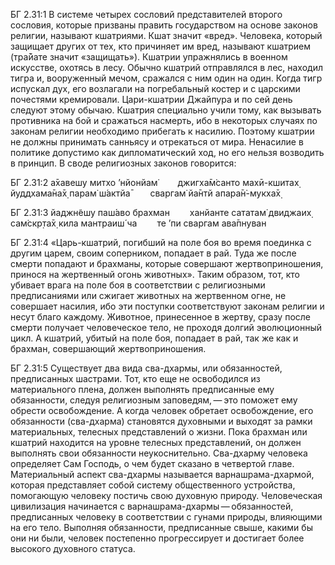 БГ 2.31:1	В системе четырех сословий представителей второго сословия, которые призваны править государством на основе законов религии, называют кшатриями. Кшат значит «вред». Человека, который защищает других от тех, кто причиняет им вред, называют кшатрием (тра̄йате значит «защищать»). Кшатрии упражнялись в военном искусстве, охотясь в лесу. Обычно кшатрий отправлялся в лес, находил тигра и, вооруженный мечом, сражался с ним один на один. Когда тигр испускал дух, его возлагали на погребальный костер и с царскими почестями кремировали. Цари-кшатрии Джайпура и по сей день следуют этому обычаю. Кшатрия специально учили тому, как вызывать противника на бой и сражаться насмерть, ибо в некоторых случаях по законам религии необходимо прибегать к насилию. Поэтому кшатрии не должны принимать санньясу и отрекаться от мира. Ненасилие в политике допустимо как дипломатический ход, но его нельзя возводить в принцип. В своде религиозных законов говорится:

БГ 2.31:2	а̄хавешу митхо ’нйонйам̇   джигха̄м̇санто махӣ-кшитах̣ йуддхама̄на̄х̣ парам̇ ш́актйа̄   сваргам̇ йа̄нтй апара̄н̇-мукха̄х̣

БГ 2.31:3	йаджн̃ешу паш́аво брахман   ханйанте сататам̇ двиджаих̣ сам̇скр̣та̄х̣ кила мантраиш́ ча   те ’пи сваргам ава̄пнуван

БГ 2.31:4	«Царь-кшатрий, погибший на поле боя во время поединка с другим царем, своим соперником, попадает в рай. Туда же после смерти попадают и брахманы, которые совершают жертвоприношения, принося на жертвенный огонь животных». Таким образом, тот, кто убивает врага на поле боя в соответствии с религиозными предписаниями или сжигает животных на жертвенном огне, не совершает насилия, ибо эти поступки соответствуют законам религии и несут благо каждому. Животное, принесенное в жертву, сразу после смерти получает человеческое тело, не проходя долгий эволюционный цикл. А кшатрий, убитый на поле боя, попадает в рай, так же как и брахман, совершающий жертвоприношения.

БГ 2.31:5	Существует два вида сва-дхармы, или обязанностей, предписанных шастрами. Тот, кто еще не освободился из материального плена, должен выполнять предписанные ему обязанности, следуя религиозным заповедям, — это поможет ему обрести освобождение. А когда человек обретает освобождение, его обязанности (сва-дхарма) становятся духовными и выходят за рамки материальных, телесных представлений о жизни. Пока брахман или кшатрий находится на уровне телесных представлений, он должен выполнять свои обязанности неукоснительно. Сва-дхарму человека определяет Сам Господь, о чем будет сказано в четвертой главе. Материальный аспект сва-дхармы называется варнашрама-дхармой, которая представляет собой систему общественного устройства, помогающую человеку постичь свою духовную природу. Человеческая цивилизация начинается с варнашрама-дхармы — обязанностей, предписанных человеку в соответствии с гунами природы, влияющими на его тело. Выполняя обязанности, предписанные свыше, какими бы они ни были, человек постепенно прогрессирует и достигает более высокого духовного статуса.